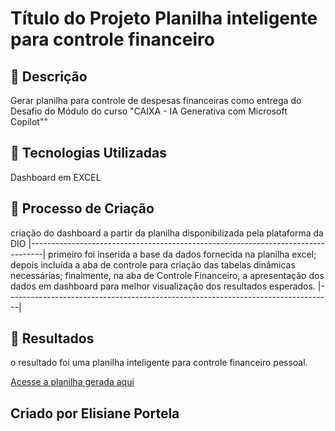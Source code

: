 # Título do Projeto Planilha inteligente para controle financeiro

## 📒 Descrição
Gerar planilha para controle de despesas financeiras como entrega do Desafio do Módulo do curso "CAIXA - IA Generativa com Microsoft Copilot""

## 🤖 Tecnologias Utilizadas
Dashboard em EXCEL 

## 🧐 Processo de Criação
criação do dashboard a partir da planilha disponibilizada pela plataforma da DIO
|---------------------------------------------------------------------------------|
primeiro foi inserida a base da dados fornecida na planilha excel;
depois incluída a aba de controle para criação das tabelas dinâmicas necessárias;
finalmente, na aba de Controle Financeiro, a apresentação dos dados em dashboard para melhor visualização dos resultados esperados.
|---------------------------------------------------------------------------------|

## 🚀 Resultados
o resultado foi uma planilha inteligente para controle financeiro pessoal.

[Acesse a planilha gerada aqui](Feliz%20ano%20Caixa%202025.mp3)

## Criado por Elisiane Portela
